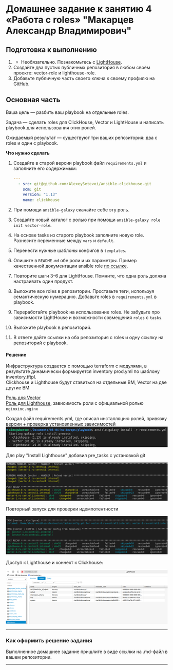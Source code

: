 # Домашнее задание к занятию 4 «Работа с roles» "Макарцев Александр Владимирович"

## Подготовка к выполнению

1. * Необязательно. Познакомьтесь с [LightHouse](https://youtu.be/ymlrNlaHzIY?t=929).
2. Создайте два пустых публичных репозитория в любом своём проекте: vector-role и lighthouse-role.
3. Добавьте публичную часть своего ключа к своему профилю на GitHub.

## Основная часть

Ваша цель — разбить ваш playbook на отдельные roles. 

Задача — сделать roles для ClickHouse, Vector и LightHouse и написать playbook для использования этих ролей. 

Ожидаемый результат — существуют три ваших репозитория: два с roles и один с playbook.

**Что нужно сделать**

1. Создайте в старой версии playbook файл `requirements.yml` и заполните его содержимым:

   ```yaml
   ---
     - src: git@github.com:AlexeySetevoi/ansible-clickhouse.git
       scm: git
       version: "1.13"
       name: clickhouse 
   ```

2. При помощи `ansible-galaxy` скачайте себе эту роль.
3. Создайте новый каталог с ролью при помощи `ansible-galaxy role init vector-role`.
4. На основе tasks из старого playbook заполните новую role. Разнесите переменные между `vars` и `default`. 
5. Перенести нужные шаблоны конфигов в `templates`.
6. Опишите в `README.md` обе роли и их параметры. Пример качественной документации ansible role [по ссылке](https://github.com/cloudalchemy/ansible-prometheus).
7. Повторите шаги 3–6 для LightHouse. Помните, что одна роль должна настраивать один продукт.
8. Выложите все roles в репозитории. Проставьте теги, используя семантическую нумерацию. Добавьте roles в `requirements.yml` в playbook.
9. Переработайте playbook на использование roles. Не забудьте про зависимости LightHouse и возможности совмещения `roles` с `tasks`.
10. Выложите playbook в репозиторий.
11. В ответе дайте ссылки на оба репозитория с roles и одну ссылку на репозиторий с playbook.

#### Решение

Инфраструктура создается с помощью terraform с модулями, в результате динамически формируется inventory prod.yml по шаблону inventory.tftpl.  
Clickhouse и Lighthouse будут ставиться на отдельные ВМ, Vector на две другие ВМ

[Роль для Vector](https://github.com/MakarAlexander/ansible_role_vector.git)  
[Роль для Lighthouse](https://github.com/MakarAlexander/ansible_role_lighthouse.git), зависимость роли с официальной ролью ```nginxinc.nginx```

Создал файл requirements.yml, где описал инсталляцию ролей, привязку версии + проверка установленных зависимостей
![1-1](./1.png)

Для play "Install Lighthouse" добавил pre_tasks с установкой git

![1-2](./2.png)

Повторный запуск для проверки идемпотентности

![1-3](./3.png)

Доступ к Lighthouse и коннект к Clickhouse:

![1-4](./4.png)

---

### Как оформить решение задания

Выполненное домашнее задание пришлите в виде ссылки на .md-файл в вашем репозитории.

---
